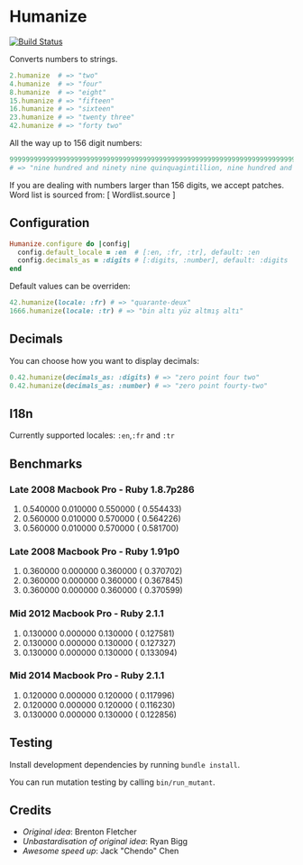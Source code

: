 # Humanize

[![Build Status](https://travis-ci.org/radar/humanize.svg?branch=master)](https://travis-ci.org/radar/humanize)

Converts numbers to strings.

```ruby
2.humanize  # => "two"
4.humanize  # => "four"
8.humanize  # => "eight"
15.humanize # => "fifteen"
16.humanize # => "sixteen"
23.humanize # => "twenty three"
42.humanize # => "forty two"
```

All the way up to 156 digit numbers:

```ruby
999999999999999999999999999999999999999999999999999999999999999999999999999999999999999999999999999999999999999999999999999999999999999999999999999999999999
# => "nine hundred and ninety nine quinquagintillion, nine hundred and ninety nine novenquadragintillion, nine hundred and ninety nine octoquadragintillion, nine hundred and ninety nine septenquadragintillion, nine hundred and ninety nine sesquadragintillion, nine hundred and ninety nine quinquadragintillion, nine hundred and ninety nine quattuorquadragintillion, nine hundred and ninety nine trequadragintillion, nine hundred and ninety nine duoquadragintillion, nine hundred and ninety nine unquadragintillion, nine hundred and ninety nine quadragintillion, nine hundred and ninety nine novemtrigintillion, nine hundred and ninety nine octotrigintillion, nine hundred and ninety nine septentrigintillion, nine hundred and ninety nine sextrigintillion, nine hundred and ninety nine quintrigintillion, nine hundred and ninety nine quattuortrigintillion, nine hundred and ninety nine trestrigintillion, nine hundred and ninety nine duotrigintillion, nine hundred and ninety nine untrigintillion, nine hundred and ninety nine trigintillion, nine hundred and ninety nine novemvigintillion, nine hundred and ninety nine octovigintillion, nine hundred and ninety nine septenvigintillion, nine hundred and ninety nine sexvigintillion, nine hundred and ninety nine quinvigintillion, nine hundred and ninety nine quattuortillion, nine hundred and ninety nine trevigintillion, nine hundred and ninety nine duovigintillion, nine hundred and ninety nine unvigintillion, nine hundred and ninety nine vigintillion, nine hundred and ninety nine novemdecillion, nine hundred and ninety nine octodecillion, nine hundred and ninety nine septendecillion, nine hundred and ninety nine sexdecillion, nine hundred and ninety nine quindecillion, nine hundred and ninety nine quattuordecillion, nine hundred and ninety nine tredecillion, nine hundred and ninety nine duodecillion, nine hundred and ninety nine undecillion, nine hundred and ninety nine decillion, nine hundred and ninety nine nonillion, nine hundred and ninety nine octillion, nine hundred and ninety nine septillion, nine hundred and ninety nine sextillion, nine hundred and ninety nine quintrillion, nine hundred and ninety nine quadrillion, nine hundred and ninety nine trillion, nine hundred and ninety nine billion, nine hundred and ninety nine million, nine hundred and ninety nine thousand nine hundred and ninety nine"
```

If you are dealing with numbers larger than 156 digits, we accept patches. Word list is sourced from: [ Wordlist.source ]

## Configuration

```ruby
Humanize.configure do |config|
  config.default_locale = :en  # [:en, :fr, :tr], default: :en
  config.decimals_as = :digits # [:digits, :number], default: :digits
end
```

Default values can be overriden:

```ruby
42.humanize(locale: :fr) # => "quarante-deux"
1666.humanize(locale: :tr) # => "bin altı yüz altmış altı"
```

## Decimals

You can choose how you want to display decimals:

```ruby
0.42.humanize(decimals_as: :digits) # => "zero point four two"
0.42.humanize(decimals_as: :number) # => "zero point fourty-two"
```

## I18n

Currently supported locales: `:en`,`:fr` and `:tr`

## Benchmarks

### Late 2008 Macbook Pro - Ruby 1.8.7p286

1. 0.540000   0.010000   0.550000 (  0.554433)
2. 0.560000   0.010000   0.570000 (  0.564226)
3. 0.560000   0.010000   0.570000 (  0.581700)

### Late 2008 Macbook Pro - Ruby 1.91p0


1. 0.360000   0.000000   0.360000 (  0.370702)
2. 0.360000   0.000000   0.360000 (  0.367845)
3. 0.360000   0.000000   0.360000 (  0.370599)

### Mid 2012 Macbook Pro - Ruby 2.1.1

1. 0.130000   0.000000   0.130000 (  0.127581)
2. 0.130000   0.000000   0.130000 (  0.127327)
3. 0.130000   0.000000   0.130000 (  0.133094)

### Mid 2014 Macbook Pro - Ruby 2.1.1

1. 0.120000   0.000000   0.120000 (  0.117996)
2. 0.120000   0.000000   0.120000 (  0.116230)
3. 0.130000   0.000000   0.130000 (  0.122856)

## Testing

Install development dependencies by running `bundle install`.

You can run mutation testing by calling `bin/run_mutant`.

## Credits

* *Original idea*: Brenton Fletcher
* *Unbastardisation of original idea*: Ryan Bigg
* *Awesome speed up*: Jack "Chendo" Chen
